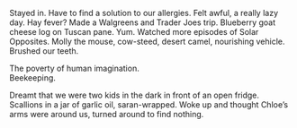 Stayed in. Have to find a solution to our allergies. Felt awful, a really lazy day. Hay fever? Made a Walgreens and Trader Joes trip. Blueberry goat cheese log on Tuscan pane. Yum. Watched more episodes of Solar Opposites. Molly the mouse, cow-steed, desert camel, nourishing vehicle. Brushed our teeth. 

The poverty of human imagination.  
Beekeeping. 

Dreamt that we were two kids in the dark in front of an open fridge. Scallions in a jar of garlic oil, saran-wrapped. Woke up and thought Chloe’s arms were around us, turned around to find nothing.